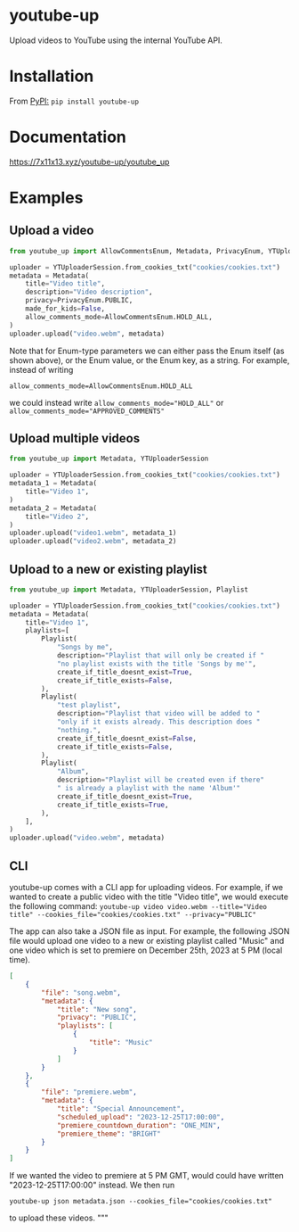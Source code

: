# youtube-up

Upload videos to YouTube using the internal YouTube API.

# Installation

From [PyPI:](https://pypi.org/project/youtube-up/)
`pip install youtube-up`

# Documentation

https://7x11x13.xyz/youtube-up/youtube_up

# Examples

## Upload a video
```python
from youtube_up import AllowCommentsEnum, Metadata, PrivacyEnum, YTUploaderSession

uploader = YTUploaderSession.from_cookies_txt("cookies/cookies.txt")
metadata = Metadata(
    title="Video title",
    description="Video description",
    privacy=PrivacyEnum.PUBLIC,
    made_for_kids=False,
    allow_comments_mode=AllowCommentsEnum.HOLD_ALL,
)
uploader.upload("video.webm", metadata)
```
Note that for Enum-type parameters we can either pass the Enum itself (as shown above),
or the Enum value, or the Enum key, as a string. For example, instead of writing

`allow_comments_mode=AllowCommentsEnum.HOLD_ALL`

we could instead write `allow_comments_mode="HOLD_ALL"`
or `allow_comments_mode="APPROVED_COMMENTS"`

## Upload multiple videos
```python
from youtube_up import Metadata, YTUploaderSession

uploader = YTUploaderSession.from_cookies_txt("cookies/cookies.txt")
metadata_1 = Metadata(
    title="Video 1",
)
metadata_2 = Metadata(
    title="Video 2",
)
uploader.upload("video1.webm", metadata_1)
uploader.upload("video2.webm", metadata_2)
```

## Upload to a new or existing playlist
```python
from youtube_up import Metadata, YTUploaderSession, Playlist

uploader = YTUploaderSession.from_cookies_txt("cookies/cookies.txt")
metadata = Metadata(
    title="Video 1",
    playlists=[
        Playlist(
            "Songs by me",
            description="Playlist that will only be created if "
            "no playlist exists with the title 'Songs by me'",
            create_if_title_doesnt_exist=True,
            create_if_title_exists=False,
        ),
        Playlist(
            "test playlist",
            description="Playlist that video will be added to "
            "only if it exists already. This description does "
            "nothing.",
            create_if_title_doesnt_exist=False,
            create_if_title_exists=False,
        ),
        Playlist(
            "Album",
            description="Playlist will be created even if there"
            " is already a playlist with the name 'Album'"
            create_if_title_doesnt_exist=True,
            create_if_title_exists=True,
        ),
    ],
)
uploader.upload("video.webm", metadata)
```

## CLI
youtube-up comes with a CLI app for uploading videos. For example, if we wanted to
create a public video with the title "Video title", we would execute the following command:
`youtube-up video video.webm --title="Video title" --cookies_file="cookies/cookies.txt" --privacy="PUBLIC"`

The app can also take a JSON file as input. For example, the following JSON file would upload
one video to a new or existing playlist called "Music" and one video which is set to premiere
on December 25th, 2023 at 5 PM (local time).

```json
[
    {
        "file": "song.webm",
        "metadata": {
            "title": "New song",
            "privacy": "PUBLIC",
            "playlists": [
                {
                    "title": "Music"
                }
            ]
        }
    },
    {
        "file": "premiere.webm",
        "metadata": {
            "title": "Special Announcement",
            "scheduled_upload": "2023-12-25T17:00:00",
            "premiere_countdown_duration": "ONE_MIN",
            "premiere_theme": "BRIGHT"
        }
    }
]
```

If we wanted the video to premiere at 5 PM GMT, would could have written "2023-12-25T17:00:00"
instead. We then run

`youtube-up json metadata.json --cookies_file="cookies/cookies.txt"`

to upload these videos.
"""